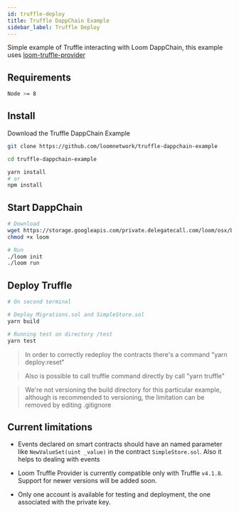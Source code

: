 ```yaml
---
id: truffle-deploy
title: Truffle DappChain Example
sidebar_label: Truffle Deploy
---
```


Simple example of Truffle interacting with Loom DappChain, this example uses [loom-truffle-provider](https://github.com/loomnetwork/loom-truffle-provider)

## Requirements

```bash
Node >= 8
```

## Install

Download the Truffle DappChain Example

```bash
git clone https://github.com/loomnetwork/truffle-dappchain-example
```

```bash
cd truffle-dappchain-example

yarn install
# or
npm install
```

## Start DappChain

```bash
# Download
wget https://storage.googleapis.com/private.delegatecall.com/loom/osx/build-154/loom
chmod +x loom

# Run
./loom init
./loom run
```

## Deploy Truffle

```bash
# On second terminal

# Deploy Migrations.sol and SimpleStore.sol
yarn build

# Running test on directory /test
yarn test
```

> In order to correctly redeploy the contracts there's a command "yarn deploy:reset"

> Also is possible to call truffle command directly by call "yarn truffle"

> We're not versioning the build directory for this particular example, although is recommended to versioning, the limitation can be removed by editing .gitignore

## Current limitations

* Events declared on smart contracts should have an named parameter like `NewValueSet(uint _value)` in the contract `SimpleStore.sol`. Also it helps to dealing with events

* Loom Truffle Provider is currently compatible only with Truffle `v4.1.8`. Support for newer versions will be added soon.

* Only one account is available for testing and deployment, the one associated with the private key.

